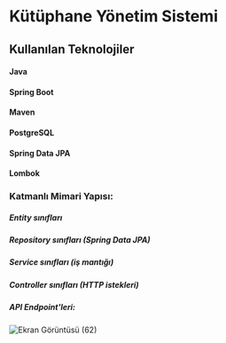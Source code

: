 # Kütüphane Yönetim Sistemi

## Kullanılan Teknolojiler
#### Java 
#### Spring Boot
#### Maven 
#### PostgreSQL
#### Spring Data JPA
#### Lombok

### Katmanlı Mimari Yapısı:

##### Entity sınıfları
##### Repository sınıfları (Spring Data JPA)
##### Service sınıfları (iş mantığı)
##### Controller sınıfları (HTTP istekleri)


##### API Endpoint'leri:

![Ekran Görüntüsü (62)](https://github.com/user-attachments/assets/830e35ce-d477-41a8-a065-2e23fbd6f713)




    
